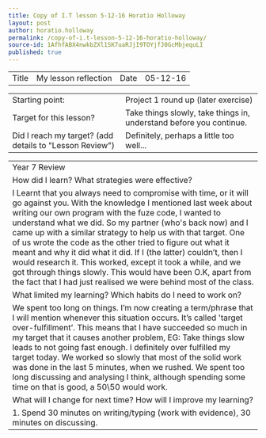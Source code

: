 ```yaml
---
title: Copy of I.T lesson 5-12-16 Horatio Holloway
layout: post
author: horatio.holloway
permalink: /copy-of-i.t-lesson-5-12-16-horatio-holloway/
source-id: 1AfhfABX4nwkbZXl1SK7uaRJjI9TOYjfJ0GcMbjequLI
published: true
---
```

<table>
  <tr>
    <td>Title</td>
    <td>My lesson reflection</td>
    <td>Date</td>
    <td>05-12-16</td>
  </tr>
</table>


<table>
  <tr>
    <td>Starting point:</td>
    <td>Project 1 round up (later exercise)</td>
  </tr>
  <tr>
    <td>Target for this lesson?</td>
    <td>Take things slowly, take things in, understand before you continue.</td>
  </tr>
  <tr>
    <td>Did I reach my target? 
(add details to "Lesson Review")</td>
    <td>Definitely, perhaps a little too well...</td>
  </tr>
</table>


<table>
  <tr>
    <td>Year 7 Review</td>
  </tr>
  <tr>
    <td>How did I learn? What strategies were effective? </td>
  </tr>
  <tr>
    <td>I Learnt that you always need to compromise with time, or it will go against you. With the knowledge I mentioned last week about writing our own program with the fuze code, I wanted to understand what we did. So my partner (who's back now) and I came up with a similar strategy to help us with that target. One of us wrote the code as the other tried to figure out what it meant and why it did what it did. If I (the latter) couldn’t, then I would research it. This worked, except it took a while, and we got through things slowly. This would have been O.K, apart from the fact that I had just realised we were behind most of the class.</td>
  </tr>
  <tr>
    <td>What limited my learning? Which habits do I need to work on? </td>
  </tr>
  <tr>
    <td>We spent too long on things. I’m now creating a term/phrase that I will mention whenever this situation occurs. It’s called 'target over-fulfillment’. This means that I have succeeded so much in my target that it causes another problem, EG: Take things slow leads to not going fast enough. I definitely over fulfilled my target today. We worked so slowly that most of the solid work was done in the last 5 minutes, when we rushed. We spent too long discussing and analysing I think, although spending some time on that is good, a 50\50 would work.</td>
  </tr>
  <tr>
    <td>What will I change for next time? How will I improve my learning?</td>
  </tr>
  <tr>
    <td>1. Spend 30 minutes on writing/typing (work with evidence), 30 minutes on discussing.
</td>
  </tr>
</table>


